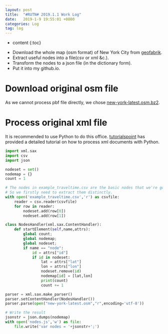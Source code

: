 ```yaml
---
layout: post
title:  "#RUTN# 2019.1.1 Work Log"
date:   2019-1-9 19:55:01 +0800
categories: Log
tag: log
---
```


* content
{:toc}


- Download the whole map (osm format) of New York City from [geofabrik](http://download.geofabrik.de/).
- Extract useful nodes into a file(csv or xml &c.).
- Transform the nodes to a json file (in the dictionary form).
- Put it into my github.io.

# Download original osm file

As we cannot process pbf file directly, we chose [new-york-latest.osm.bz2](http://download.geofabrik.de/north-america/us/new-york-latest.osm.bz2).

# Process original xml file

It is recommended to use Python to do this office. [tutorialspoint](https://www.tutorialspoint.com/python/python_xml_processing.htm) has provided a detailed tutorial on how to process xml documents with Python.

```python
import xml.sax
import csv
import json

nodeset = set()
nodemap = {}
count = 1

# The nodes in example_traveltime.csv are the basic nodes that we're going to use in our project. 
# So we firstly need to extract them distinctly.
with open('example_traveltime.csv','r') as csvfile:
    reader = csv.reader(csvfile)
    for row in reader:
        nodeset.add(row[0])
        nodeset.add(row[1])

class NodesHandler(xml.sax.ContentHandler):
    def startElement(self,name,attrs):
        global count;
        global nodemap;
        global nodeset;
        if name == "node":
            id = attrs["id"]
            if id in nodeset:
                lat = attrs["lat"]
                lon = attrs["lon"]
                nodeset.remove(id)
                nodemap[id] = [lat,lon]
                print(count)
                count += 1

parser = xml.sax.make_parser()
parser.setContentHandler(NodesHandler())
parser.parse(open("new-york-latest.osm","r",encoding='utf-8'))

# Write the result
jsonstr = json.dumps(nodemap)
with open('nodes.js','w') as file:
    file.write('var nodes = '+jsonstr+';')

```
